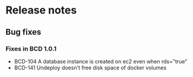 # Release notes

## Bug fixes

### Fixes in BCD 1.0.1

* BCD-104	A database instance is created on ec2 even when rds="true"
* BCD-141	Undeploy doesn't free disk space of docker volumes
